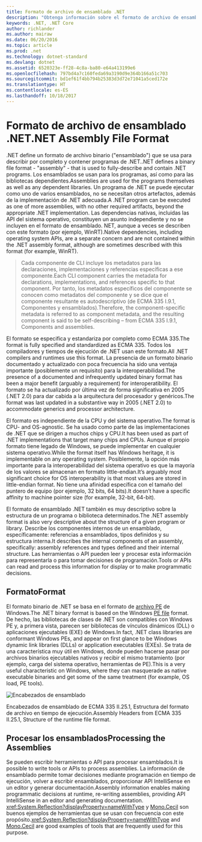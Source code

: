 ```yaml
---
title: Formato de archivo de ensamblado .NET
description: "Obtenga información sobre el formato de archivo de ensamblado .NET, que se usa para describir y contiene las bibliotecas y aplicaciones de .NET."
keywords: .NET, .NET Core
author: richlander
ms.author: mairaw
ms.date: 06/20/2016
ms.topic: article
ms.prod: .net
ms.technology: dotnet-standard
ms.devlang: dotnet
ms.assetid: 6520323e-ff28-4c8a-ba80-e64a413199e6
ms.openlocfilehash: 797bd4a7c160feda69a3190d9e364b166a51c703
ms.sourcegitcommit: bd1ef61f4bb794b25383d3d72e71041a5ced172e
ms.translationtype: HT
ms.contentlocale: es-ES
ms.lasthandoff: 10/18/2017
---
```

# <a name="net-assembly-file-format"></a><span data-ttu-id="b90e6-104">Formato de archivo de ensamblado .NET</span><span class="sxs-lookup"><span data-stu-id="b90e6-104">.NET Assembly File Format</span></span>

<span data-ttu-id="b90e6-105">.NET define un formato de archivo binario ("ensamblado") que se usa para describir por completo y contener programas de .NET.</span><span class="sxs-lookup"><span data-stu-id="b90e6-105">.NET defines a binary file format - "assembly" - that is used to fully-describe and contain .NET programs.</span></span> <span data-ttu-id="b90e6-106">Los ensamblados se usan para los programas, así como para las bibliotecas dependientes.</span><span class="sxs-lookup"><span data-stu-id="b90e6-106">Assemblies are used for the programs themselves as well as any dependent libraries.</span></span> <span data-ttu-id="b90e6-107">Un programa de .NET se puede ejecutar como uno de varios ensamblados, no se necesitan otros artefactos, además de la implementación de .NET adecuada.</span><span class="sxs-lookup"><span data-stu-id="b90e6-107">A .NET program can be executed as one of more assemblies, with no other required artifacts, beyond the appropriate .NET implementation.</span></span> <span data-ttu-id="b90e6-108">Las dependencias nativas, incluidas las API del sistema operativo, constituyen un asunto independiente y no se incluyen en el formato de ensamblado. NET, aunque a veces se describen con este formato (por ejemplo, WinRT).</span><span class="sxs-lookup"><span data-stu-id="b90e6-108">Native dependencies, including operating system APIs, are a separate concern and are not contained within the .NET assembly format, although are sometimes described with this format (for example, WinRT).</span></span>

> <span data-ttu-id="b90e6-109">Cada componente de CLI incluye los metadatos para las declaraciones, implementaciones y referencias específicas a ese componente.</span><span class="sxs-lookup"><span data-stu-id="b90e6-109">Each CLI component carries the metadata for declarations, implementations, and references specific to that component.</span></span> <span data-ttu-id="b90e6-110">Por tanto, los metadatos específicos del componente se conocen como metadatos del componente y se dice que el componente resultante es autodescriptivo (de ECMA 335 I.9.1, Componentes y ensamblados).</span><span class="sxs-lookup"><span data-stu-id="b90e6-110">Therefore, the component-specific metadata is referred to as component metadata, and the resulting component is said to be self-describing – from ECMA 335 I.9.1, Components and assemblies.</span></span>

<span data-ttu-id="b90e6-111">El formato se especifica y estandariza por completo como ECMA 335.</span><span class="sxs-lookup"><span data-stu-id="b90e6-111">The format is fully specified and standardized as ECMA 335.</span></span> <span data-ttu-id="b90e6-112">Todos los compiladores y tiempos de ejecución de .NET usan este formato.</span><span class="sxs-lookup"><span data-stu-id="b90e6-112">All .NET compilers and runtimes use this format.</span></span> <span data-ttu-id="b90e6-113">La presencia de un formato binario documentado y actualizado con poca frecuencia ha sido una ventaja importante (posiblemente un requisito) para la interoperabilidad.</span><span class="sxs-lookup"><span data-stu-id="b90e6-113">The presence of a documented and infrequently updated binary format has been a major benefit (arguably a requirement) for interoperatibility.</span></span> <span data-ttu-id="b90e6-114">El formato se ha actualizado por última vez de forma significativa en 2005 (.NET 2.0) para dar cabida a la arquitectura del procesador y genéricos.</span><span class="sxs-lookup"><span data-stu-id="b90e6-114">The format was last updated in a substantive way in 2005 (.NET 2.0) to accommodate generics and processor architecture.</span></span>

<span data-ttu-id="b90e6-115">El formato es independiente de la CPU y del sistema operativo.</span><span class="sxs-lookup"><span data-stu-id="b90e6-115">The format is CPU- and OS-agnostic.</span></span> <span data-ttu-id="b90e6-116">Se ha usado como parte de las implementaciones de .NET que se dirigen a muchos chips y CPU.</span><span class="sxs-lookup"><span data-stu-id="b90e6-116">It has been used as part of .NET implementations that target many chips and CPUs.</span></span> <span data-ttu-id="b90e6-117">Aunque el propio formato tiene legado de Windows, se puede implementar en cualquier sistema operativo.</span><span class="sxs-lookup"><span data-stu-id="b90e6-117">While the format itself has Windows heritage, it is implementable on any operating system.</span></span> <span data-ttu-id="b90e6-118">Posiblemente, la opción más importante para la interoperabilidad del sistema operativo es que la mayoría de los valores se almacenan en formato little-endian.</span><span class="sxs-lookup"><span data-stu-id="b90e6-118">It’s arguably most significant choice for OS interoperability is that most values are stored in little-endian format.</span></span> <span data-ttu-id="b90e6-119">No tiene una afinidad específica con el tamaño del puntero de equipo (por ejemplo, 32 bits, 64 bits).</span><span class="sxs-lookup"><span data-stu-id="b90e6-119">It doesn’t have a specific affinity to machine pointer size (for example, 32-bit, 64-bit).</span></span>

<span data-ttu-id="b90e6-120">El formato de ensamblado .NET también es muy descriptivo sobre la estructura de un programa o biblioteca determinados.</span><span class="sxs-lookup"><span data-stu-id="b90e6-120">The .NET assembly format is also very descriptive about the structure of a given program or library.</span></span> <span data-ttu-id="b90e6-121">Describe los componentes internos de un ensamblado, específicamente: referencias a ensamblados, tipos definidos y su estructura interna.</span><span class="sxs-lookup"><span data-stu-id="b90e6-121">It describes the internal components of an assembly, specifically: assembly references and types defined and their internal structure.</span></span> <span data-ttu-id="b90e6-122">Las herramientas o API pueden leer y procesar esta información para representarla o para tomar decisiones de programación.</span><span class="sxs-lookup"><span data-stu-id="b90e6-122">Tools or APIs can read and process this information for display or to make programmatic decisions.</span></span>

## <a name="format"></a><span data-ttu-id="b90e6-123">Formato</span><span class="sxs-lookup"><span data-stu-id="b90e6-123">Format</span></span>

<span data-ttu-id="b90e6-124">El formato binario de .NET se basa en el formato de [archivo PE](http://en.wikipedia.org/wiki/Portable_Executable) de Windows.</span><span class="sxs-lookup"><span data-stu-id="b90e6-124">The .NET binary format is based on the Windows [PE file](http://en.wikipedia.org/wiki/Portable_Executable) format.</span></span> <span data-ttu-id="b90e6-125">De hecho, las bibliotecas de clases de .NET son compatibles con Windows PE y, a primera vista, parecen ser bibliotecas de vínculos dinámicos (DLL) o aplicaciones ejecutables (EXE) de Windows.</span><span class="sxs-lookup"><span data-stu-id="b90e6-125">In fact, .NET class libraries are conformant Windows PEs, and appear on first glance to be Windows dynamic link libraries (DLLs) or application executables (EXEs).</span></span> <span data-ttu-id="b90e6-126">Se trata de una característica muy útil en Windows, donde pueden hacerse pasar por archivos binarios ejecutables nativos y recibir el mismo tratamiento (por ejemplo, carga del sistema operativo, herramientas de PE).</span><span class="sxs-lookup"><span data-stu-id="b90e6-126">This is a very useful characteristic on Windows, where they can masquerade as native executable binaries and get some of the same treatment (for example, OS load, PE tools).</span></span>

![Encabezados de ensamblado](./media/assembly-format/assembly-headers.png)

<span data-ttu-id="b90e6-128">Encabezados de ensamblado de ECMA 335 II.25.1, Estructura del formato de archivo en tiempo de ejecución.</span><span class="sxs-lookup"><span data-stu-id="b90e6-128">Assembly Headers from ECMA 335 II.25.1, Structure of the runtime file format.</span></span>

## <a name="processing-the-assemblies"></a><span data-ttu-id="b90e6-129">Procesar los ensamblados</span><span class="sxs-lookup"><span data-stu-id="b90e6-129">Processing the Assemblies</span></span>

<span data-ttu-id="b90e6-130">Se pueden escribir herramientas o API para procesar ensamblados.</span><span class="sxs-lookup"><span data-stu-id="b90e6-130">It is possible to write tools or APIs to process assemblies.</span></span> <span data-ttu-id="b90e6-131">La información de ensamblado permite tomar decisiones mediante programación en tiempo de ejecución, volver a escribir ensamblados, proporcionar API IntelliSense en un editor y generar documentación.</span><span class="sxs-lookup"><span data-stu-id="b90e6-131">Assembly information enables making programmatic decisions at runtime, re-writing assemblies, providing API IntelliSense in an editor and generating documentation.</span></span> <span data-ttu-id="b90e6-132"><xref:System.Reflection?displayProperty=nameWithType> y [Mono.Cecil](http://www.mono-project.com/docs/tools+libraries/libraries/Mono.Cecil/) son buenos ejemplos de herramientas que se usan con frecuencia con este propósito.</span><span class="sxs-lookup"><span data-stu-id="b90e6-132"><xref:System.Reflection?displayProperty=nameWithType> and [Mono.Cecil](http://www.mono-project.com/docs/tools+libraries/libraries/Mono.Cecil/) are good examples of tools that are frequently used for this purpose.</span></span>
